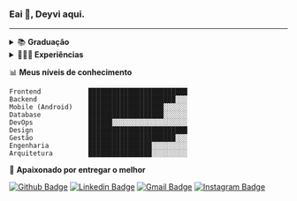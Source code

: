 

### Eai 👋, Deyvi aqui.
----

<details>
  <summary>
    📚 <b> Graduação </b> 
  </summary>
  <span>
    <strong>Gestão em Tecnologia da Informação</strong>
  </span> <br>
  <span>
    Faculdade ISL Wyden  <strong>2017 - 2020</strong>
  </span> <br>
  <span>
    Um bom profissional,além de saber utilizar as ferrametas,precisa saber gerir e gerar valor.
  </span> <br>
  <span>
    📚 Pretendendo cursar <b>Engenharia de Software</b> 
  </span>
</details>


<details>
  <summary>
    👨🏻‍💻<b> Experiências </b>
  </summary>
  
  <details>
      <summary><b>👇 2020</b></summary>
      <div class="job">
        <a href=""><b>Pulse - Módulo CRM - Mateus App</b></a>
        <p>Equipe (size): ~ 25 pessoas <br>
          <span> <strong>Desenvolvedor Mobile Fullstack</strong> </span>
        </p> 
      </div>
      <div class="job">
        <a href=""><b>Pulse - Módulo E-commerce - Canto do Chef</b></a>
        <p>Equipe (size): ~ 5 pessoas</p>
        <span>
        <strong>Desenvolvedor Frontend</strong></span>
      </div>
     </details>
  <details>
     <summary><b>👇(clique) 2019 - 2018</b></summary>
      <div class="job">
        <a href=""><b>Pulse - Todos os módulos da empresa</b></a>
        <p>Equipe (size): +100 pessoas </p>
        <span><strong>Estagiário em Análise de Negócios e Desenvolvimento de Sistemas</strong></span>
      </div>
      <div class="job">
        <a href=""><b>Yázigi</b></a>
        <p>Equipe (size): ~ 60 pessoas</p>
        <span><strong>Estagiráio de T.I.</strong></span>
      </div>
   </details>
   <details>
     <summary><b>👇2017</b></summary>
      <div class="job">
        <a href=""><b>Vida Tech</b></a>
        <p>Equipe (size): 12 pessoas </p>
        <span><strong>Fundador e Coordenador do Projeto</strong></span>
      </div>
      <div class="job">
        <a href=""><b>AME - Grupo de Apoio à Adoção</b></a>
        <p>Equipe (size): + 100 pessoas </p>
        <span><strong>Professor de Informática Voluntário</strong></span>
      </div>
   </details>
</details>

📊 **Meus níveis de conhecimento**
```text
Frontend            █████████████████████████ 
Backend             ██████████████████████░░░ 
Mobile (Android)    ███████████████████░░░░░░ 
Database            ███████████████████░░░░░░ 
DevOps              ██████░░░░░░░░░░░░░░░░░░░
Design              █████████████████████████
Gestão              ██████████████████████░░░
Engenharia          ████████████████░░░░░░░░░
Arquitetura         ████████████████░░░░░░░░░
```
💙 **Apaixonado por entregar o melhor**

[![Github Badge](https://img.shields.io/badge/-deeborges-000?style=flat-square&logo=Github&logoColor=white&link=https://github.com/rebeccamanzi)](https://github.com/deeborges)
[![Linkedin Badge](https://img.shields.io/badge/-deyvisonborges-blue?style=flat-square&logo=Linkedin&logoColor=white&link=https://www.linkedin.com/in/deyvisonborges/)](https://www.linkedin.com/in/deyvisonborges/)
[![Gmail Badge](https://img.shields.io/badge/-gmail-c14438?style=flat-square&logo=Gmail&logoColor=white&link=mailto:web.dborges@gmail.com)](mailto:web.dborges@gmail.com)
[![Instagram Badge](https://img.shields.io/badge/-@_deyvisonborges-C13584?style=flat-square&labelColor=C13584&logo=instagram&logoColor=white&link=https://www.instagram.com/_deyvisonborges/)](https://www.instagram.com/_deyvisonborges/)
